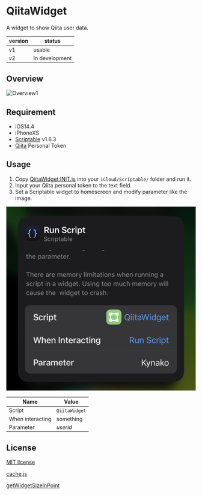 # QiitaWidget
A widget to show Qiita user data.

|version|status|
|-----|-----|
|v1|usable|
|v2|In development|

## Overview
![Overview1](assets/OVERVIEW_1.png)

## Requirement
- iOS14.4
- iPhoneXS
- [Scriptable](https://scriptable.app/) v1.6.3
- [Qiita](https://qiita.com/) Personal Token

## Usage
1. Copy [QiitaWidget:INIT.js](https://github.com/Kynako/QiitaWidget/blob/main/QiitaWidget:INIT.js) into your `iCloud/Scriptable/` folder and run it.
2. Input your Qiita personal token to the text field.
3. Set a Scriptable widget to homescreen and modify parameter like the image.

![Usage1](assets/USAGE_1.jpg)

|Name|Value|
|-----|-----|
|Script|`QiitaWidget`|
|When interacting|something|
|Parameter|*userid*|


## License
[MIT license](https://github.com/Kynako/QiitaWidget/blob/main/LICENSE)

[cache.js](https://github.com/evandcoleman/scriptable/blob/main/LICENSE)

[getWidgetSizeInPoint](https://talk.automators.fm/t/get-available-widget-height-and-width-depending-on-the-devices-screensize/9258/5)

